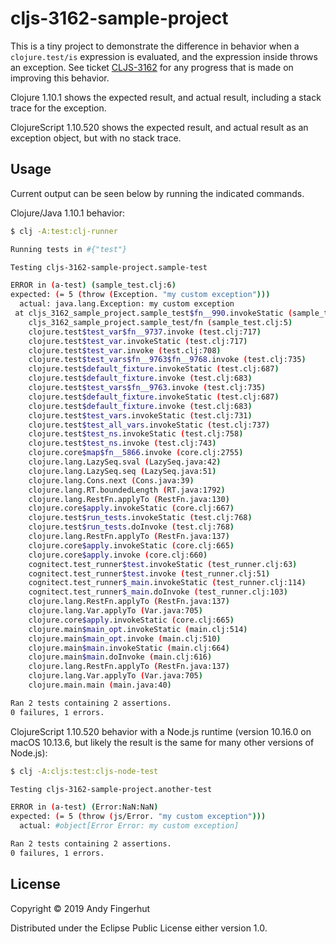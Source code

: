 # cljs-3162-sample-project

This is a tiny project to demonstrate the difference in behavior when
a `clojure.test/is` expression is evaluated, and the expression inside
throws an exception.  See ticket
[CLJS-3162](https://clojure.atlassian.net/browse/CLJS-3162) for any
progress that is made on improving this behavior.

Clojure 1.10.1 shows the expected result, and actual result, including
a stack trace for the exception.

ClojureScript 1.10.520 shows the expected result, and actual result as
an exception object, but with no stack trace.

## Usage

Current output can be seen below by running the indicated commands.

Clojure/Java 1.10.1 behavior:

```bash
$ clj -A:test:clj-runner

Running tests in #{"test"}

Testing cljs-3162-sample-project.sample-test

ERROR in (a-test) (sample_test.clj:6)
expected: (= 5 (throw (Exception. "my custom exception")))
  actual: java.lang.Exception: my custom exception
 at cljs_3162_sample_project.sample_test$fn__990.invokeStatic (sample_test.clj:6)
    cljs_3162_sample_project.sample_test/fn (sample_test.clj:5)
    clojure.test$test_var$fn__9737.invoke (test.clj:717)
    clojure.test$test_var.invokeStatic (test.clj:717)
    clojure.test$test_var.invoke (test.clj:708)
    clojure.test$test_vars$fn__9763$fn__9768.invoke (test.clj:735)
    clojure.test$default_fixture.invokeStatic (test.clj:687)
    clojure.test$default_fixture.invoke (test.clj:683)
    clojure.test$test_vars$fn__9763.invoke (test.clj:735)
    clojure.test$default_fixture.invokeStatic (test.clj:687)
    clojure.test$default_fixture.invoke (test.clj:683)
    clojure.test$test_vars.invokeStatic (test.clj:731)
    clojure.test$test_all_vars.invokeStatic (test.clj:737)
    clojure.test$test_ns.invokeStatic (test.clj:758)
    clojure.test$test_ns.invoke (test.clj:743)
    clojure.core$map$fn__5866.invoke (core.clj:2755)
    clojure.lang.LazySeq.sval (LazySeq.java:42)
    clojure.lang.LazySeq.seq (LazySeq.java:51)
    clojure.lang.Cons.next (Cons.java:39)
    clojure.lang.RT.boundedLength (RT.java:1792)
    clojure.lang.RestFn.applyTo (RestFn.java:130)
    clojure.core$apply.invokeStatic (core.clj:667)
    clojure.test$run_tests.invokeStatic (test.clj:768)
    clojure.test$run_tests.doInvoke (test.clj:768)
    clojure.lang.RestFn.applyTo (RestFn.java:137)
    clojure.core$apply.invokeStatic (core.clj:665)
    clojure.core$apply.invoke (core.clj:660)
    cognitect.test_runner$test.invokeStatic (test_runner.clj:63)
    cognitect.test_runner$test.invoke (test_runner.clj:51)
    cognitect.test_runner$_main.invokeStatic (test_runner.clj:114)
    cognitect.test_runner$_main.doInvoke (test_runner.clj:103)
    clojure.lang.RestFn.applyTo (RestFn.java:137)
    clojure.lang.Var.applyTo (Var.java:705)
    clojure.core$apply.invokeStatic (core.clj:665)
    clojure.main$main_opt.invokeStatic (main.clj:514)
    clojure.main$main_opt.invoke (main.clj:510)
    clojure.main$main.invokeStatic (main.clj:664)
    clojure.main$main.doInvoke (main.clj:616)
    clojure.lang.RestFn.applyTo (RestFn.java:137)
    clojure.lang.Var.applyTo (Var.java:705)
    clojure.main.main (main.java:40)

Ran 2 tests containing 2 assertions.
0 failures, 1 errors.
```

ClojureScript 1.10.520 behavior with a Node.js runtime (version
10.16.0 on macOS 10.13.6, but likely the result is the same for many
other versions of Node.js):

```bash
$ clj -A:cljs:test:cljs-node-test

Testing cljs-3162-sample-project.another-test

ERROR in (a-test) (Error:NaN:NaN)
expected: (= 5 (throw (js/Error. "my custom exception")))
  actual: #object[Error Error: my custom exception]

Ran 2 tests containing 2 assertions.
0 failures, 1 errors.
```


## License

Copyright © 2019 Andy Fingerhut

Distributed under the Eclipse Public License either version 1.0.
